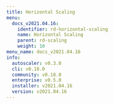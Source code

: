 ```yaml
---
title: Horizontal Scaling
menu:
  docs_v2021.04.16:
    identifier: rd-horizontal-scaling
    name: Horizontal Scaling
    parent: rd-scaling
    weight: 10
menu_name: docs_v2021.04.16
info:
  autoscaler: v0.3.0
  cli: v0.18.0
  community: v0.18.0
  enterprise: v0.5.0
  installer: v2021.04.16
  version: v2021.04.16
---
```


